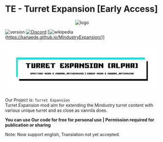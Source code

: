# TE - Turret Expansion [Early Access]

<p align="center"><img src="https://imgur.com/U24DTKm.png" alt="logo" width="200"></p>

![version](https://img.shields.io/badge/Version-Alpha_2.2.0-green?logoColor=white&color=green) [![Discord](https://img.shields.io/badge/Discord-Join-2ea44f?logo=discord&color=5865F2)](https://discord.gg/pK6Zp2U7jd) [![wikipedia](https://img.shields.io/badge/Wiki-blue?logo=wikipedia&logoColor=white&color=blue)(https://kanaede.github.io/MindustryExpansion/)]

![Banner](assests/img/banner.png)

Our Project is: `Turret Expansion`  
Turret Expansion mod aim for extending the Mindustry turret content with various unique turret and as close as vannila does.

**You can use Our code for free for personal use | Permission required for publication or sharing**

Note: Now support english, Translation not yet accepted.
